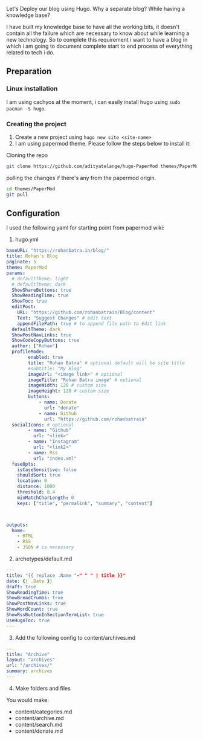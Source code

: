 Let's Deploy our blog using Hugo. Why a separate blog? While having a knowledge base? 

I have built my knowledge base to have all the working bits, it doesn't contain all the failure which are necessary to know about while learning a new technology. So to complete this requirement i want to have a blog in which i am going to document complete start to end process of everything related to tech i do.

## Preparation

### Linux installation

I am using cachyos at the moment, i can easily install hugo using `sudo pacman -S hugo`. 


### Creating the project

1. Create a new project using `hugo new site <site-name>`
2. I am using papermod theme. Please follow the steps below to install it:

Cloning the repo

```bash
git clone https://github.com/adityatelange/hugo-PaperMod themes/PaperMod --depth=1
```

pulling the changes if there's any from the papermod origin.

```bash
cd themes/PaperMod
git pull
```

## Configuration

I used the following yaml for starting point from papermod wiki:

1. hugo.yml

```yaml
baseURL: "https://rohanbatra.in/blog/"
title: Rohan's Blog
paginate: 5
theme: PaperMod
params:
  # defaultTheme: light
  # defaultTheme: dark
  ShowShareButtons: true
  ShowReadingTime: true
  ShowToc: true
  editPost:
    URL: "https://github.com/rohanbatrain/Blog/content"
    Text: "Suggest Changes" # edit text
    appendFilePath: true # to append file path to Edit link
  defaultTheme: dark
  ShowPostNavLinks: true
  ShowCodeCopyButtons: true
  author: ["Rohan"]
  profileMode:
        enabled: true
        title: "Rohan Batra" # optional default will be site title
        #subtitle: "My Blog"
        imageUrl: "<image link>" # optional
        imageTitle: "Rohan Batra image" # optional
        imageWidth: 120 # custom size
        imageHeight: 120 # custom size
        buttons:
            - name: Donate
              url: "donate"
            - name: Github
              url: "https://github.com/rohanbatrain"
  socialIcons: # optional
        - name: "Github"
          url: "<link>"
        - name: "Instagram"
          url: "<link2>"
        - name: Rss
          url: "index.xml"
  fuseOpts:
    isCaseSensitive: false
    shouldSort: true
    location: 0
    distance: 1000
    threshold: 0.4
    minMatchCharLength: 0
    keys: ["title", "permalink", "summary", "content"]



outputs:
  home:
    - HTML
    - RSS
    - JSON # is necessary
```

2. archetypes/default.md

```yaml
---
title: "{{ replace .Name "-" " " | title }}"
date: {{ .Date }}
draft: true
ShowReadingTime: true
ShowBreadCrumbs: true
ShowPostNavLinks: true
ShowWordCount: true
ShowRssButtonInSectionTermList: true
UseHugoToc: true
---
```

3. Add the following config to content/archives.md

```yaml
---
title: "Archive"
layout: "archives"
url: "/archives/"
summary: archives
---
```

4. Make folders and files 

You would make:

* content/categories.md
* content/archive.md
* content/search.md
* content/donate.md